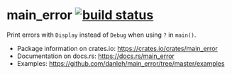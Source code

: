 # main_error [![build status](https://travis-ci.com/danleh/main_error.svg?branch=master)](https://travis-ci.com/danleh/main_error)

Print errors with `Display` instead of `Debug` when using `?` in `main()`.

- Package information on crates.io: https://crates.io/crates/main_error
- Documentation on docs.rs: https://docs.rs/main_error
- Examples: https://github.com/danleh/main_error/tree/master/examples

